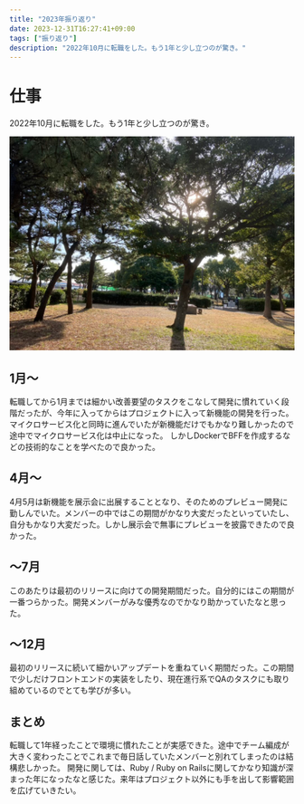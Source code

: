 ```yaml
---
title: "2023年振り返り"
date: 2023-12-31T16:27:41+09:00
tags: ["振り返り"]
description: "2022年10月に転職をした。もう1年と少し立つのが驚き。"
---
```


# 仕事

2022年10月に転職をした。もう1年と少し立つのが驚き。

![2022年振り返り](./2023_retrospective.jpg)

## 1月〜

転職してから1月までは細かい改善要望のタスクをこなして開発に慣れていく段階だったが、今年に入ってからはプロジェクトに入って新機能の開発を行った。
マイクロサービス化と同時に進んでいたが新機能だけでもかなり難しかったので途中でマイクロサービス化は中止になった。
しかしDockerでBFFを作成するなどの技術的なことを学べたので良かった。

## 4月〜

4月5月は新機能を展示会に出展することとなり、そのためのプレビュー開発に勤しんでいた。メンバーの中ではこの期間がかなり大変だったといっていたし、自分もかなり大変だった。しかし展示会で無事にプレビューを披露できたので良かった。

## 〜7月

このあたりは最初のリリースに向けての開発期間だった。自分的にはこの期間が一番つらかった。開発メンバーがみな優秀なのでかなり助かっていたなと思った。

## 〜12月

最初のリリースに続いて細かいアップデートを重ねていく期間だった。この期間で少しだけフロントエンドの実装をしたり、現在進行系でQAのタスクにも取り組めているのでとても学びが多い。

## まとめ

転職して1年経ったことで環境に慣れたことが実感できた。途中でチーム編成が大きく変わったことでこれまで毎日話していたメンバーと別れてしまったのは結構悲しかった。
開発に関しては、Ruby / Ruby on Railsに関してかなり知識が深まった年になったなと感じた。来年はプロジェクト以外にも手を出して影響範囲を広げていきたい。
